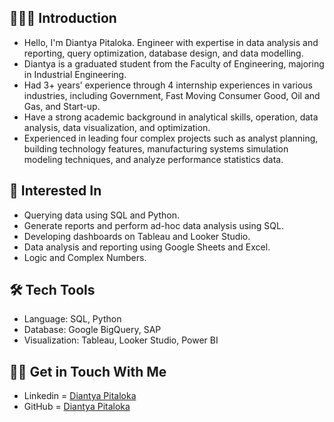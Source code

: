 ## 🙋🏻‍♀️ Introduction
- Hello, I'm Diantya Pitaloka. Engineer with expertise in data analysis and reporting, query optimization, database design, and data modelling.
- Diantya is a graduated student from the Faculty of Engineering, majoring in Industrial Engineering.
- Had 3+ years’ experience through 4 internship experiences in various industries, including Government, Fast Moving Consumer Good, Oil and Gas, and Start-up.
- Have a strong academic background in analytical skills, operation, data analysis, data visualization, and optimization.
- Experienced in leading four complex projects such as analyst planning, building technology features, manufacturing systems simulation modeling techniques, and analyze performance statistics data.

## 🌱 Interested In
- Querying data using SQL and Python.
- Generate reports and perform ad-hoc data analysis using SQL.
- Developing dashboards on Tableau and Looker Studio.
- Data analysis and reporting using Google Sheets and Excel.
- Logic and Complex Numbers.

## 🛠️ Tech Tools
- Language: SQL, Python
- Database: Google BigQuery, SAP
- Visualization: Tableau, Looker Studio, Power BI

## 👋🏻 Get in Touch With Me
- Linkedin   = [Diantya Pitaloka](https://www.linkedin.com/in/diantyapitaloka/)
- GitHub     = [Diantya Pitaloka](https://github.com/diantyapitaloka)
